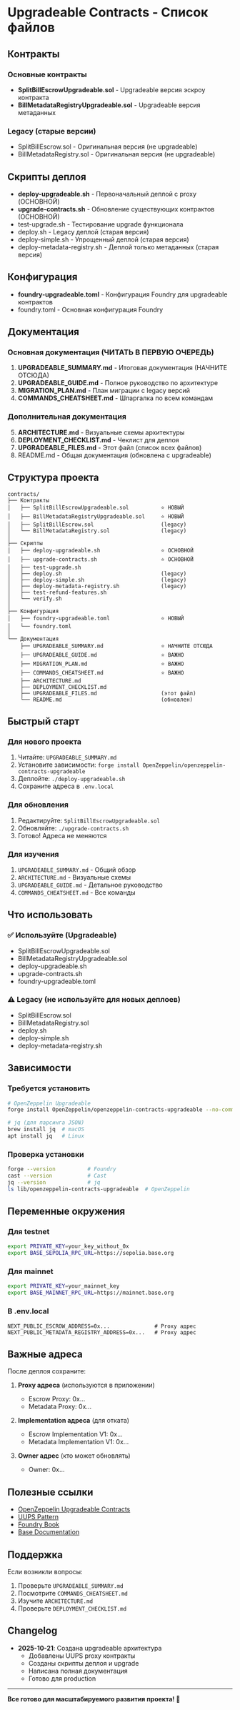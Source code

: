 # Upgradeable Contracts - Список файлов

## Контракты

### Основные контракты
- **SplitBillEscrowUpgradeable.sol** - Upgradeable версия эскроу контракта
- **BillMetadataRegistryUpgradeable.sol** - Upgradeable версия метаданных

### Legacy (старые версии)
- SplitBillEscrow.sol - Оригинальная версия (не upgradeable)
- BillMetadataRegistry.sol - Оригинальная версия (не upgradeable)

## Скрипты деплоя

- **deploy-upgradeable.sh** - Первоначальный деплой с proxy (ОСНОВНОЙ)
- **upgrade-contracts.sh** - Обновление существующих контрактов (ОСНОВНОЙ)
- test-upgrade.sh - Тестирование upgrade функционала
- deploy.sh - Legacy деплой (старая версия)
- deploy-simple.sh - Упрощенный деплой (старая версия)
- deploy-metadata-registry.sh - Деплой только метаданных (старая версия)

## Конфигурация

- **foundry-upgradeable.toml** - Конфигурация Foundry для upgradeable контрактов
- foundry.toml - Основная конфигурация Foundry

## Документация

### Основная документация (ЧИТАТЬ В ПЕРВУЮ ОЧЕРЕДЬ)
1. **UPGRADEABLE_SUMMARY.md** - Итоговая документация (НАЧНИТЕ ОТСЮДА)
2. **UPGRADEABLE_GUIDE.md** - Полное руководство по архитектуре
3. **MIGRATION_PLAN.md** - План миграции с legacy версий
4. **COMMANDS_CHEATSHEET.md** - Шпаргалка по всем командам

### Дополнительная документация
5. **ARCHITECTURE.md** - Визуальные схемы архитектуры
6. **DEPLOYMENT_CHECKLIST.md** - Чеклист для деплоя
7. **UPGRADEABLE_FILES.md** - Этот файл (список всех файлов)
8. README.md - Общая документация (обновлена с upgradeable)

## Структура проекта

```
contracts/
├── Контракты
│   ├── SplitBillEscrowUpgradeable.sol          ⭐ НОВЫЙ
│   ├── BillMetadataRegistryUpgradeable.sol     ⭐ НОВЫЙ
│   ├── SplitBillEscrow.sol                     (legacy)
│   └── BillMetadataRegistry.sol                (legacy)
│
├── Скрипты
│   ├── deploy-upgradeable.sh                   ⭐ ОСНОВНОЙ
│   ├── upgrade-contracts.sh                    ⭐ ОСНОВНОЙ
│   ├── test-upgrade.sh
│   ├── deploy.sh                               (legacy)
│   ├── deploy-simple.sh                        (legacy)
│   ├── deploy-metadata-registry.sh             (legacy)
│   ├── test-refund-features.sh
│   └── verify.sh
│
├── Конфигурация
│   ├── foundry-upgradeable.toml                ⭐ НОВЫЙ
│   └── foundry.toml
│
└── Документация
    ├── UPGRADEABLE_SUMMARY.md                  ⭐ НАЧНИТЕ ОТСЮДА
    ├── UPGRADEABLE_GUIDE.md                    ⭐ ВАЖНО
    ├── MIGRATION_PLAN.md                       ⭐ ВАЖНО
    ├── COMMANDS_CHEATSHEET.md                  ⭐ ВАЖНО
    ├── ARCHITECTURE.md
    ├── DEPLOYMENT_CHECKLIST.md
    ├── UPGRADEABLE_FILES.md                    (этот файл)
    └── README.md                               (обновлен)
```

## Быстрый старт

### Для нового проекта

1. Читайте: `UPGRADEABLE_SUMMARY.md`
2. Установите зависимости: `forge install OpenZeppelin/openzeppelin-contracts-upgradeable`
3. Деплойте: `./deploy-upgradeable.sh`
4. Сохраните адреса в `.env.local`

### Для обновления

1. Редактируйте: `SplitBillEscrowUpgradeable.sol`
2. Обновляйте: `./upgrade-contracts.sh`
3. Готово! Адреса не меняются

### Для изучения

1. `UPGRADEABLE_SUMMARY.md` - Общий обзор
2. `ARCHITECTURE.md` - Визуальные схемы
3. `UPGRADEABLE_GUIDE.md` - Детальное руководство
4. `COMMANDS_CHEATSHEET.md` - Все команды

## Что использовать

### ✅ Используйте (Upgradeable)

- SplitBillEscrowUpgradeable.sol
- BillMetadataRegistryUpgradeable.sol
- deploy-upgradeable.sh
- upgrade-contracts.sh
- foundry-upgradeable.toml

### ⚠️ Legacy (не используйте для новых деплоев)

- SplitBillEscrow.sol
- BillMetadataRegistry.sol
- deploy.sh
- deploy-simple.sh
- deploy-metadata-registry.sh

## Зависимости

### Требуется установить

```bash
# OpenZeppelin Upgradeable
forge install OpenZeppelin/openzeppelin-contracts-upgradeable --no-commit

# jq (для парсинга JSON)
brew install jq  # macOS
apt install jq   # Linux
```

### Проверка установки

```bash
forge --version          # Foundry
cast --version           # Cast
jq --version             # jq
ls lib/openzeppelin-contracts-upgradeable  # OpenZeppelin
```

## Переменные окружения

### Для testnet

```bash
export PRIVATE_KEY=your_key_without_0x
export BASE_SEPOLIA_RPC_URL=https://sepolia.base.org
```

### Для mainnet

```bash
export PRIVATE_KEY=your_mainnet_key
export BASE_MAINNET_RPC_URL=https://mainnet.base.org
```

### В .env.local

```env
NEXT_PUBLIC_ESCROW_ADDRESS=0x...              # Proxy адрес
NEXT_PUBLIC_METADATA_REGISTRY_ADDRESS=0x...   # Proxy адрес
```

## Важные адреса

После деплоя сохраните:

1. **Proxy адреса** (используются в приложении)
   - Escrow Proxy: 0x...
   - Metadata Proxy: 0x...

2. **Implementation адреса** (для отката)
   - Escrow Implementation V1: 0x...
   - Metadata Implementation V1: 0x...

3. **Owner адрес** (кто может обновлять)
   - Owner: 0x...

## Полезные ссылки

- [OpenZeppelin Upgradeable Contracts](https://docs.openzeppelin.com/contracts/4.x/upgradeable)
- [UUPS Pattern](https://docs.openzeppelin.com/contracts/4.x/api/proxy#UUPSUpgradeable)
- [Foundry Book](https://book.getfoundry.sh/)
- [Base Documentation](https://docs.base.org/)

## Поддержка

Если возникли вопросы:

1. Проверьте `UPGRADEABLE_SUMMARY.md`
2. Посмотрите `COMMANDS_CHEATSHEET.md`
3. Изучите `ARCHITECTURE.md`
4. Проверьте `DEPLOYMENT_CHECKLIST.md`

## Changelog

- **2025-10-21**: Создана upgradeable архитектура
  - Добавлены UUPS proxy контракты
  - Созданы скрипты деплоя и upgrade
  - Написана полная документация
  - Готово для production

---

**Все готово для масштабируемого развития проекта! 🚀**

